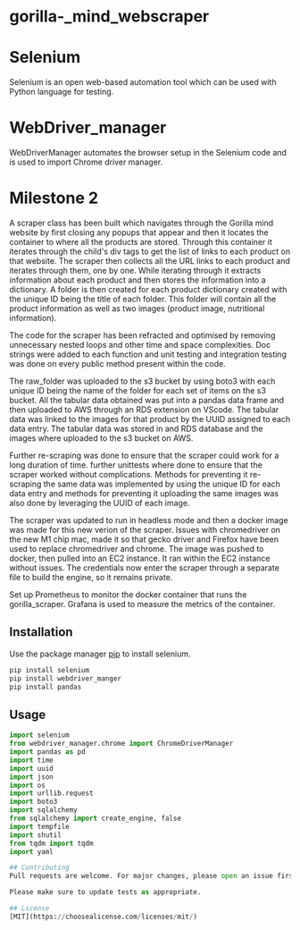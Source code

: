 # gorilla-_mind_webscraper

# Selenium

Selenium is an open web-based automation tool which can be used with Python language for testing.

# WebDriver_manager

WebDriverManager automates the browser setup in the Selenium code and is used to import Chrome driver manager. 

# Milestone 2

A scraper class has been built which navigates through the Gorilla mind website by first closing any popups that appear and then it locates the container to where all the products are stored.  Through this container it iterates through the child's div tags to get the list of links to each product on that website.  The scraper then collects all the URL links to each product and iterates through them, one by one. While iterating through it extracts information about each product and then stores the information into a dictionary. A folder is then created for each product dictionary created with the unique ID being the title of each folder. This folder will contain all the product information as well as two images (product image, nutritional information).   

The code for the scraper has been refracted and optimised by removing unnecessary nested loops and other time and space complexities. Doc strings were added to each function and unit testing and integration testing was done on every public method present within the code.

The raw_folder was uploaded to the s3 bucket by using boto3 with each unique ID being the name of the folder for each set of items on the s3 bucket. All the tabular data obtained was put into a pandas data frame and then uploaded to AWS through an RDS extension on VScode. The tabular data was linked to the images for that product by the UUID assigned to each data entry. The tabular data was stored in and RDS database and the images where uploaded to the s3 bucket on AWS.

Further re-scraping was done to ensure that the scraper could work for a long duration of time. further unittests where done to ensure that the scraper worked without complications. Methods for preventing it re-scraping the same data was implemented by using the unique ID for each data entry and methods for preventing it uploading the same images was also done by leveraging the UUID of each image. 

The scraper was updated to run in headless mode and then a docker image was made for this new verion of the scraper. Issues with chromedriver on the new M1 chip mac, made it so that gecko driver and Firefox have been used to replace chromedriver and chrome. The image was pushed to docker, then pulled into an EC2 instance. It ran within the EC2 instance without issues. The credentials now enter the scraper through a separate file to build the engine, so it remains private. 

Set up Prometheus to monitor the docker container that runs the gorilla_scraper. Grafana is used to measure the metrics of the container.

## Installation

Use the package manager [pip](https://pip.pypa.io/en/stable/) to install selenium.

```zsh
pip install selenium
pip install webdriver_manger
pip install pandas 
```

## Usage

```python
import selenium
from webdriver_manager.chrome import ChromeDriverManager
import pandas as pd
import time
import uuid
import json
import os 
import urllib.request
import boto3
import sqlalchemy
from sqlalchemy import create_engine, false
import tempfile
import shutil
from tqdm import tqdm
import yaml

## Contributing
Pull requests are welcome. For major changes, please open an issue first to discuss what you would like to change.

Please make sure to update tests as appropriate.

## License
[MIT](https://choosealicense.com/licenses/mit/)